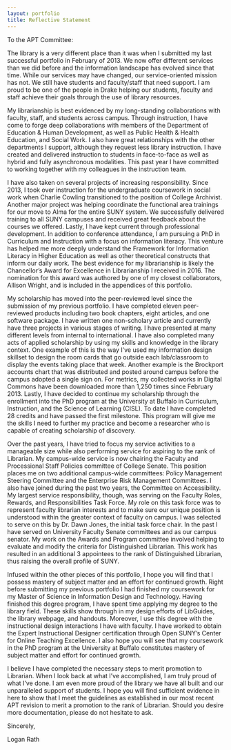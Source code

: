 ```yaml
---
layout: portfolio
title: Reflective Statement
---
```

To the APT Committee:

The library is a very different place than it was when I submitted my last successful portfolio in February of 2013. We now offer different services than we did before and the information landscape has evolved since that time. While our services may have changed, our service-oriented mission has not. We still have students and faculty/staff that need support. I am proud to be one of the people in Drake helping our students, faculty and staff achieve their goals through the use of library resources. 

My librarianship is best evidenced by my long-standing collaborations with faculty, staff, and students across campus. Through instruction, I have come to forge deep collaborations with members of the Department of Education & Human Development, as well as Public Health & Health Education, and Social Work. I also have great relationships with the other departments I support, although they request less library instruction. I have created and delivered instruction to students in face-to-face as well as hybrid and fully asynchronous modalities. This past year I have committed to working together with my colleagues in the instruction team. 

I have also taken on several projects of increasing responsibility. Since 2013, I took over instruction for the undergraduate coursework in social work when Charlie Cowling transitioned to the position of College Archivist. Another major project was helping coordinate the functional area trainings for our move to Alma for the entire SUNY system. We successfully delivered training to all SUNY campuses and received great feedback about the courses we offered. Lastly, I have kept current through professional development. In addition to conference attendance, I am pursuing a PhD in Curriculum and Instruction with a focus on information literacy. This venture has helped me more deeply understand the Framework for Information Literacy in Higher Education as well as other theoretical constructs that inform our daily work. The best evidence for my librarianship is likely the Chancellor’s Award for Excellence in Librarianship I received in 2016. The nomination for this award was authored by one of my closest collaborators, Allison Wright, and is included in the appendices of this portfolio.

My scholarship has moved into the peer-reviewed level since the submission of my previous portfolio. I have completed eleven peer-reviewed products including two book chapters, eight articles, and one software package. I have written one non-scholary article and currently have three projects in various stages of writing. I have presented at many different levels from internal to international. I have also completed many acts of applied scholarship by using my skills and knowledge in the library context. One example of this is the way I’ve used my information design skillset to design the room cards that go outside each lab/classroom to display the events taking place that week. Another example is the Brockport accounts chart that was distributed and posted around campus before the campus adopted a single sign on. For metrics, my collected works in Digital Commons have been downloaded more than 1,250 times since February 2013. Lastly, I have decided to continue my scholarship through the enrollment into the PhD program at the University at Buffalo in Curriculum, Instruction, and the Science of Learning (CISL). To date I have completed 28 credits and have passed the first milestone. This program will give me the skills I need to further my practice and become a researcher who is capable of creating scholarship of discovery.

Over the past years, I have tried to focus my service activities to a manageable size while also performing service for aspiring to the rank of Librarian. My campus-wide service is now chairing the Faculty and Processional Staff Policies committee of College Senate. This position places me on two additional campus-wide committees: Policy Management Steering Committee and the Enterprise Risk Management Committees. I also have joined during the past two years, the Committee on Accessibility. My largest service responsibility, though, was serving on the Faculty Roles, Rewards, and Responsibilities Task Force. My role on this task force was to represent faculty librarian interests and to make sure our unique position is understood within the greater context of faculty on campus. I was selected to serve on this by Dr. Dawn Jones, the initial task force chair. In the past I have served on University Faculty Senate committees and as our campus senator. My work on the Awards and Program committee involved helping to evaluate and modify the criteria for Distinguished Librarian. This work has resulted in an additional 3 appointees to the rank of Distinguished Librarian, thus raising the overall profile of SUNY.

Infused within the other pieces of this portfolio, I hope you will find that I possess mastery of subject matter and an effort for continued growth. Right before submitting my previous portfolio I had finished my coursework for my Master of Science in Information Design and Technology. Having finished this degree program, I have spent time applying my degree to the library field. These skills show through in my design efforts of LibGuides, the library webpage, and handouts. Moreover, I use this degree with the instructional design interactions I have with faculty. I have worked to obtain the Expert Instructional Designer certification through Open SUNY’s Center for Online Teaching Excellence. I also hope you will see that my coursework in the PhD program at the University at Buffalo constitutes mastery of subject matter and effort for continued growth.

I believe I have completed the necessary steps to merit promotion to Librarian. When I look back at what I’ve accomplished, I am truly proud of what I’ve done. I am even more proud of the library we have all built and our unparalleled support of students. I hope you will find sufficient evidence in here to show that I meet the guidelines as established in our most recent APT revision to merit a promotion to the rank of Librarian. Should you desire more documentation, please do not hesitate to ask. 

Sincerely,

Logan Rath